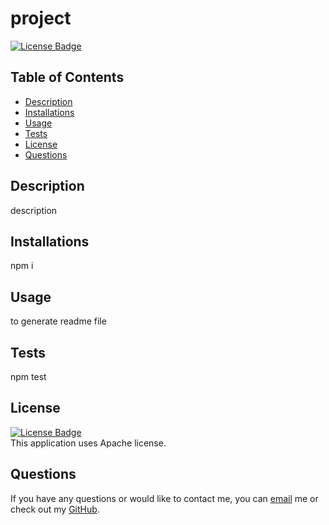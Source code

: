 # project
[![License Badge](https://img.shields.io/static/v1?label=License&message=Apache&color=green&?style=plastic&link=https://choosealicense.com/licenses/apache-2.0/)](https://choosealicense.com/licenses/apache-2.0/)
  ## Table of Contents
  - [Description](#Description)
  - [Installations](#Installations)
  - [Usage](#Usage)
  - [Tests](#Tests)
  - [License](#License)
  - [Questions](#Questions)
  ## Description
  description
  ## Installations
  npm i
  ## Usage
  to generate readme file
  ## Tests
  npm test
  ## License
  [![License Badge](https://img.shields.io/static/v1?label=License&message=Apache&color=green&?style=plastic&link=https://choosealicense.com/licenses/apache-2.0/)](https://choosealicense.com/licenses/apache-2.0/)
  </br>
  This application uses Apache license. 
  ## Questions 
  If you have any questions or would like to contact me, you can [email](mailto:jgh@email.com) me
  or check out my [GitHub](https://github.com/bjtsmith23).
